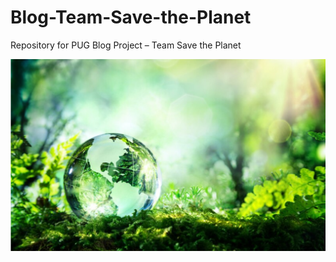 # Blog-Team-Save-the-Planet
Repository for PUG Blog Project – Team Save the Planet

![](https://raw.githubusercontent.com/stat231-s21/Blog-Team-Save-the-Planet/main/images/s1g4-environment.png)
